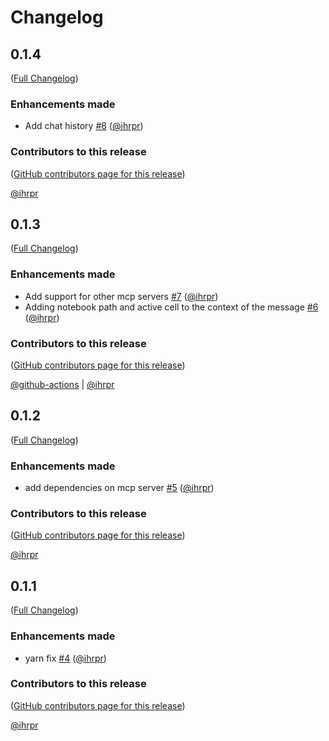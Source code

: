 # Changelog

<!-- <START NEW CHANGELOG ENTRY> -->

## 0.1.4

([Full Changelog](https://github.com/ihrpr/mcp-client-jupyter-chat/compare/v0.1.3...28089f2ee2b5e13c7ceb404e09502fad0f08278b))

### Enhancements made

- Add chat history [#8](https://github.com/ihrpr/mcp-client-jupyter-chat/pull/8) ([@ihrpr](https://github.com/ihrpr))

### Contributors to this release

([GitHub contributors page for this release](https://github.com/ihrpr/mcp-client-jupyter-chat/graphs/contributors?from=2025-02-04&to=2025-02-15&type=c))

[@ihrpr](https://github.com/search?q=repo%3Aihrpr%2Fmcp-client-jupyter-chat+involves%3Aihrpr+updated%3A2025-02-04..2025-02-15&type=Issues)

<!-- <END NEW CHANGELOG ENTRY> -->

## 0.1.3

([Full Changelog](https://github.com/ihrpr/mcp-client-jupyter-chat/compare/v0.1.2...5b2c81ad83837c0fc8e603017b0cd0385c6abc9a))

### Enhancements made

- Add support for other mcp servers [#7](https://github.com/ihrpr/mcp-client-jupyter-chat/pull/7) ([@ihrpr](https://github.com/ihrpr))
- Adding notebook path and active cell to the context of the message [#6](https://github.com/ihrpr/mcp-client-jupyter-chat/pull/6) ([@ihrpr](https://github.com/ihrpr))

### Contributors to this release

([GitHub contributors page for this release](https://github.com/ihrpr/mcp-client-jupyter-chat/graphs/contributors?from=2025-02-02&to=2025-02-04&type=c))

[@github-actions](https://github.com/search?q=repo%3Aihrpr%2Fmcp-client-jupyter-chat+involves%3Agithub-actions+updated%3A2025-02-02..2025-02-04&type=Issues) | [@ihrpr](https://github.com/search?q=repo%3Aihrpr%2Fmcp-client-jupyter-chat+involves%3Aihrpr+updated%3A2025-02-02..2025-02-04&type=Issues)

## 0.1.2

([Full Changelog](https://github.com/ihrpr/mcp-client-jupyter-chat/compare/v0.1.1...70f862b90e04075c298c5314b9564dbc01af692b))

### Enhancements made

- add dependencies on mcp server [#5](https://github.com/ihrpr/mcp-client-jupyter-chat/pull/5) ([@ihrpr](https://github.com/ihrpr))

### Contributors to this release

([GitHub contributors page for this release](https://github.com/ihrpr/mcp-client-jupyter-chat/graphs/contributors?from=2025-02-01&to=2025-02-02&type=c))

[@ihrpr](https://github.com/search?q=repo%3Aihrpr%2Fmcp-client-jupyter-chat+involves%3Aihrpr+updated%3A2025-02-01..2025-02-02&type=Issues)

## 0.1.1

([Full Changelog](https://github.com/ihrpr/mcp-client-jupyter-chat/compare/0.1.0...632c9e3388db39f70b071a929a5e8ad19cfc702b))

### Enhancements made

- yarn fix [#4](https://github.com/ihrpr/mcp-client-jupyter-chat/pull/4) ([@ihrpr](https://github.com/ihrpr))

### Contributors to this release

([GitHub contributors page for this release](https://github.com/ihrpr/mcp-client-jupyter-chat/graphs/contributors?from=2025-02-01&to=2025-02-01&type=c))

[@ihrpr](https://github.com/search?q=repo%3Aihrpr%2Fmcp-client-jupyter-chat+involves%3Aihrpr+updated%3A2025-02-01..2025-02-01&type=Issues)
